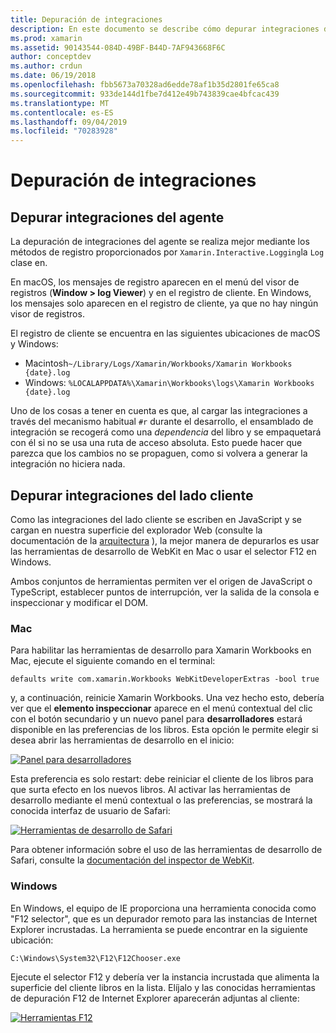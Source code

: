 ```yaml
---
title: Depuración de integraciones
description: En este documento se describe cómo depurar integraciones de Xamarin Workbooks, tanto de agente como de cliente en Windows y Mac.
ms.prod: xamarin
ms.assetid: 90143544-084D-49BF-B44D-7AF943668F6C
author: conceptdev
ms.author: crdun
ms.date: 06/19/2018
ms.openlocfilehash: fbb5673a70328ad6edde78af1b35d2801fe65ca8
ms.sourcegitcommit: 933de144d1fbe7d412e49b743839cae4bfcac439
ms.translationtype: MT
ms.contentlocale: es-ES
ms.lasthandoff: 09/04/2019
ms.locfileid: "70283928"
---
```

# <a name="debugging-integrations"></a>Depuración de integraciones

## <a name="debugging-agent-side-integrations"></a>Depurar integraciones del agente

La depuración de integraciones del agente se realiza mejor mediante los métodos de registro proporcionados por `Xamarin.Interactive.Logging`la `Log` clase en.

En macOS, los mensajes de registro aparecen en el menú del visor de registros (**Window > log Viewer**) y en el registro de cliente. En Windows, los mensajes solo aparecen en el registro de cliente, ya que no hay ningún visor de registros.

El registro de cliente se encuentra en las siguientes ubicaciones de macOS y Windows:

- Macintosh`~/Library/Logs/Xamarin/Workbooks/Xamarin Workbooks {date}.log`
- Windows: `%LOCALAPPDATA%\Xamarin\Workbooks\logs\Xamarin Workbooks {date}.log`

Uno de los cosas a tener en cuenta es que, al cargar las integraciones a través del mecanismo habitual `#r` durante el desarrollo, el ensamblado de integración se recogerá como una _dependencia_ del libro y se empaquetará con él si no se usa una ruta de acceso absoluta. Esto puede hacer que parezca que los cambios no se propaguen, como si volvera a generar la integración no hiciera nada.

## <a name="debugging-client-side-integrations"></a>Depurar integraciones del lado cliente

Como las integraciones del lado cliente se escriben en JavaScript y se cargan en nuestra superficie del explorador Web (consulte la documentación de la [arquitectura](~/tools/workbooks/sdk/architecture.md) ), la mejor manera de depurarlos es usar las herramientas de desarrollo de WebKit en Mac o usar el selector F12 en Windows.

Ambos conjuntos de herramientas permiten ver el origen de JavaScript o TypeScript, establecer puntos de interrupción, ver la salida de la consola e inspeccionar y modificar el DOM.

### <a name="mac"></a>Mac

Para habilitar las herramientas de desarrollo para Xamarin Workbooks en Mac, ejecute el siguiente comando en el terminal:

```shell
defaults write com.xamarin.Workbooks WebKitDeveloperExtras -bool true
```

y, a continuación, reinicie Xamarin Workbooks. Una vez hecho esto, debería ver que el **elemento inspeccionar** aparece en el menú contextual del clic con el botón secundario y un nuevo panel para **desarrolladores** estará disponible en las preferencias de los libros. Esta opción le permite elegir si desea abrir las herramientas de desarrollo en el inicio:

[![Panel para desarrolladores](debugging-images/developer-pane-small.png)](debugging-images/developer-pane.png#lightbox)

Esta preferencia es solo restart: debe reiniciar el cliente de los libros para que surta efecto en los nuevos libros. Al activar las herramientas de desarrollo mediante el menú contextual o las preferencias, se mostrará la conocida interfaz de usuario de Safari:

[![Herramientas de desarrollo de Safari](debugging-images/mac-dev-tools.png)](debugging-images/mac-dev-tools.png#lightbox)

Para obtener información sobre el uso de las herramientas de desarrollo de Safari, consulte la [documentación del inspector de WebKit][webkit-docs].

### <a name="windows"></a>Windows

En Windows, el equipo de IE proporciona una herramienta conocida como "F12 selector", que es un depurador remoto para las instancias de Internet Explorer incrustadas. La herramienta se puede encontrar en la siguiente ubicación:

```shell
C:\Windows\System32\F12\F12Chooser.exe
```

Ejecute el selector F12 y debería ver la instancia incrustada que alimenta la superficie del cliente libros en la lista. Elíjalo y las conocidas herramientas de depuración F12 de Internet Explorer aparecerán adjuntas al cliente:

[![Herramientas F12](debugging-images/windows-dev-tools.png)](debugging-images/windows-dev-tools.png#lightbox)

[webkit-docs]: https://trac.webkit.org/wiki/WebInspector
